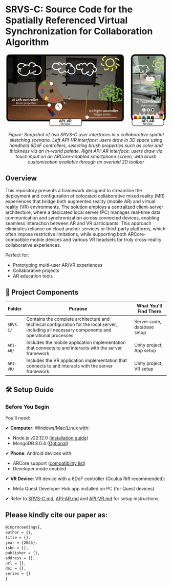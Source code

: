 # SRVS-C: Source Code for the Spatially Referenced Virtual Synchronization for Collaboration Algorithm

<div align="center">
  <img src="./Assets/Fig_teaser.png" alt="Two users collaborating on AR drawing" width="600">
  <p><em>Figure: Snapshot of two SRVS-C user interfaces in a collaborative spatial sketching scenario. Left API-VR interface: users draw in 3D space using handheld 6DoF controllers, selecting brush properties such as color and thickness via an in-world palette. Right API-AR interface: users draw via touch input on an ARCore-enabled smartphone screen, with brush customization available through an overlaid 2D toolbar</em></p>
</div>

## Overview
This repository presents a framework designed to streamline the deployment and configuration of colocated collaborative mixed reality (MR) experiences that bridge both augmented reality (mobile AR) and virtual reality (VR) environments. The solution employs a centralized client-server architecture, where a dedicated local server (PC) manages real-time data communication and synchronization across connected devices, enabling seamless interaction between AR and VR participants. This approach eliminates reliance on cloud anchor services or third-party platforms, which often impose restrictive limitations, while supporting both ARCore-compatible mobile devices and various VR headsets for truly cross-reality collaborative experiences.

Perfect for:
- Prototyping multi-user AR/VR experiences
- Collaborative projects
- AR education tools

## 🧩 Project Components

|    Folder    | Purpose | What You'll Find There |
|-----------|---------|------------------------|
| `SRVS-C/` | Contains the complete architecture and technical configuration for the local server, including all necessary components and operational processes | Server code, database setup |
| `API-AR/` | Includes the mobile application implementation that connects to and interacts with the server framework | Unity project, App setup |
| `API-VR/` | Includes the VR application implementation that connects to and interacts with the server framework | Unity project, VR setup |


## 🛠️ Setup Guide

### Before You Begin
You'll need:

✔ **Computer**: Windows/Mac/Linux with:
  - Node.js v22.12.0 ([installation guide](https://nodejs.org/en/download))
  - MongoDB 8.0.4 ([Optional](https://www.mongodb.com/docs/manual/installation/))

✔ **Phone**: Android devices with:
  - ARCore support ([compatibility list](https://developers.google.com/ar/devices))
  - Developer mode enabled

✔ **VR Device**: VR device with a 6DoF controller (Oculus Rift recommended):
  - Meta Quest Developer Hub app installed on PC (for Quest devices)
 
✔ Refer to [SRVS-C.md](./SRVS-C/README.md), [API-AR.md](./API-AR/README.md) and [API-VR.md](./API-VR/README.md) for setup instructions.
<!--
### Step 1: Get the Code
1. **Clone the repository** (download the project):
  ```bash
  git clone https://github.com/MurilloLog/SRVS-C.git
  ```

2. **Navigate into the project folder**:
  ```bash
  cd SRVS-C
  ```

### Step 2: Launch the Server
1. **Open two terminal windows** and navigate both to the `Server/` folder:
  ```bash
  cd Server
  ```
2.  **In first terminal (Database-MongoDB)**
- Start MongoDB
   ```bash
   mongod
   ```
   ✅ Successful confirmation

  Wait for the log message: [initandlisten] Waiting for connections.

3. **In the second Terminal (Application - Node.js)**
- Install dependencies (**first time only**):
```bash
npm install
```

- Start the server:
```bash
npm start
```
✅ Successful confirmation

Look for the message: "Wating for connections..."

⚠️ **Important Notes**:

- Do not close either terminal window while using the application.

- Closing the first terminal (mongod) will shut down the database.

- Closing the second terminal (npm start) will stop the server.

- To stop the servers safely: Press Ctrl + C in each terminal to terminate processes gracefully.

## 🎨 Using the App
1. **Connect Devices**:
  - **Positioning**: Point all device cameras at the **same flat surface** (table/floor).
  - **Connection**:
     - Enter the server’s IP:PORT address manually (found in [SERVER.md](./Server/README.md)).
     - Tap "Join" to sync devices.
     - Wait for all players
  - **Verification**:
    - Check terminal logs for "Client [IP] connected" confirmation

2. **Start Drawing**:
  - Choose colors from the palette in your app
  - Draw in the air – your strokes appear when you finish - others will see your drawings
  - Walk around - drawings stay anchored to their physical location

🔍 System Verification

To confirm the system is operating correctly:

1. **Check the server terminal** (where you ran npm start).
2. Look for these **key log messages**:

  - ✅ "Connecting to MongoDB..."
  - ✅ "Successful connection..."
  - ✅ "Waiting for connections..." 

## ❓ Common Questions
**Q: Why do devices need to be close together?**

A: Devices need to be close to share the same AR space and use a common reference point from the starting position for accurate synchronization

**Q: Can I use iPhones?**

A: Currently Android-only (ARCore requirement), but iOS support could be added.

**Q: How many users can join simultaneously?**

A. The system supports theoretically unlimited connections, but practical performance depends on:
- The PC specifications (CPU/RAM)
- Network conditions (latency and stability)
- Drawing complexity (size/detail of shared AR content)-->

## Please kindly cite our paper as:
```
@inproceedings{,
author = {},
title = {},
year = {2025},
isbn = {},
publisher = {},
address = {},
url = {},
doi = {},
series = {}
}
```


